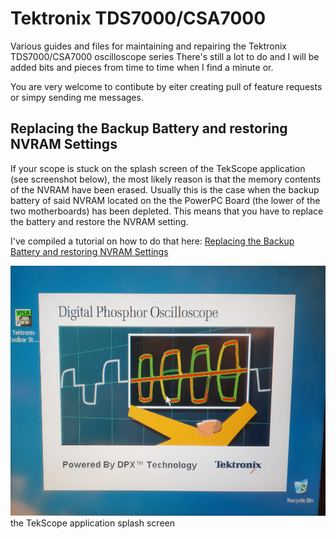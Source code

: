 # Tektronix TDS7000/CSA7000
Various guides and files for maintaining and repairing the Tektronix TDS7000/CSA7000 oscilloscope series 
There's still a lot to do and I will be added bits and pieces from time to time when I find a minute or. 

You are very welcome to contibute by eiter creating pull of feature requests or simpy sending me messages.  

## Replacing the Backup Battery and restoring NVRAM Settings

If your scope is stuck on the splash screen of the TekScope application (see screenshot below), the most likely reason is that the memory contents of the NVRAM have been erased. Usually this is the case when the backup battery of said NVRAM located on the  the PowerPC Board (the lower of the two motherboards) has been depleted. This means that you have to replace the battery and restore the NVRAM setting. 

I've compiled a tutorial on how to do that here: [Replacing the Backup Battery and restoring NVRAM Settings](NVRAM/README.md)

<img src="NVRAM/img/teksope_splash.jpg" height="400" /><br>
the TekScope application splash screen
